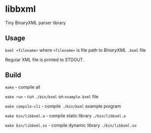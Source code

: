 # libbxml

Tiny BinaryXML parser library

## Usage

`bxml <filename>` where `<filename>` is file path to _BinaryXML_ `.bxml` file

Regular XML file is printed to STDOUT.

## Build

`make` - compile all

`make run` - run `./bin/bxml` on `example.bxml` file

`make compile-cli` - compile `./bin/bxml` example program

`make bin/libbxml.a` - compile static library `./bin/libbxml.a`

`make bin/libbxml.so` - compile dynamic library `./bin/libbxml.so`
